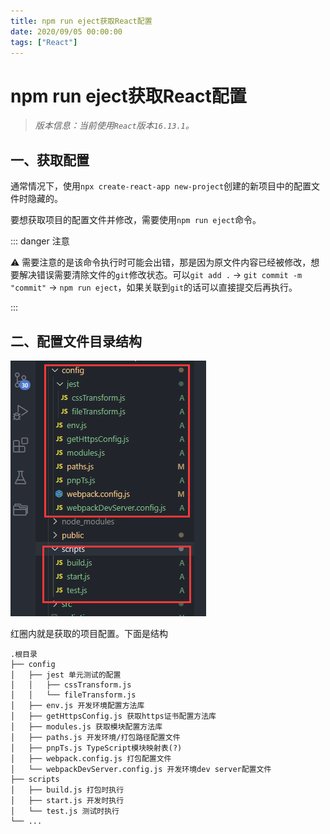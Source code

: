 ```yaml
---
title: npm run eject获取React配置
date: 2020/09/05 00:00:00
tags: ["React"]
---
```


# npm run eject获取React配置

<ClientOnly>
  <display-bar :displayData="$frontmatter"></display-bar>
</ClientOnly>

> *版本信息：当前使用`React`版本`16.13.1`。*

## 一、获取配置

通常情况下，使用`npx create-react-app new-project`创建的新项目中的配置文件时隐藏的。

要想获取项目的配置文件并修改，需要使用`npm run eject`命令。

::: danger 注意

⚠️ 需要注意的是该命令执行时可能会出错，那是因为原文件内容已经被修改，想要解决错误需要清除文件的`git`修改状态。可以`git add .` -> `git commit -m "commit"` -> `npm run eject`，如果关联到`git`的话可以直接提交后再执行。

:::

## 二、配置文件目录结构

![react-errors-05](/images/frontend/react/react-errors-05.png)

红圈内就是获取的项目配置。下面是结构

```
.根目录
├── config
│   ├── jest 单元测试的配置
│   │   ├── cssTransform.js
│   │   └── fileTransform.js
│   ├── env.js 开发环境配置方法库
│   ├── getHttpsConfig.js 获取https证书配置方法库
│   ├── modules.js 获取模块配置方法库
│   ├── paths.js 开发环境/打包路径配置文件
│   ├── pnpTs.js TypeScript模块映射表(?)
│   ├── webpack.config.js 打包配置文件
│   └── webpackDevServer.config.js 开发环境dev server配置文件
├── scripts
│   ├── build.js 打包时执行
│   ├── start.js 开发时执行
│   └── test.js 测试时执行
└── ...
```
